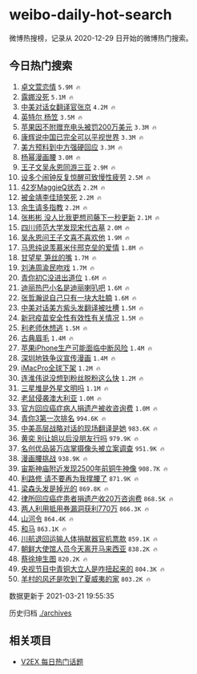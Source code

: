 # weibo-daily-hot-search

微博热搜榜，记录从 2020-12-29 日开始的微博热门搜索。

## 今日热门搜索

<!-- BEGIN -->

1. [卓文萱恋情](https://s.weibo.com/weibo?q=%23%E5%8D%93%E6%96%87%E8%90%B1%E6%81%8B%E6%83%85%23&Refer=top) `5.9M 🔥`
1. [露娜没死](https://s.weibo.com/weibo?q=%23%E9%9C%B2%E5%A8%9C%E6%B2%A1%E6%AD%BB%23&Refer=top) `5.1M 🔥`
1. [中美对话女翻译官张京](https://s.weibo.com/weibo?q=%23%E4%B8%AD%E7%BE%8E%E5%AF%B9%E8%AF%9D%E5%A5%B3%E7%BF%BB%E8%AF%91%E5%AE%98%E5%BC%A0%E4%BA%AC%23&Refer=top) `4.2M 🔥`
1. [英特尔 杨笠](https://s.weibo.com/weibo?q=%E8%8B%B1%E7%89%B9%E5%B0%94%20%E6%9D%A8%E7%AC%A0&Refer=top) `3.5M 🔥`
1. [苹果因不附赠充电头被罚200万美元](https://s.weibo.com/weibo?q=%23%E8%8B%B9%E6%9E%9C%E5%9B%A0%E4%B8%8D%E9%99%84%E8%B5%A0%E5%85%85%E7%94%B5%E5%A4%B4%E8%A2%AB%E7%BD%9A200%E4%B8%87%E7%BE%8E%E5%85%83%23&Refer=top) `3.3M 🔥`
1. [康辉说中国已完全可以平视世界](https://s.weibo.com/weibo?q=%23%E5%BA%B7%E8%BE%89%E8%AF%B4%E4%B8%AD%E5%9B%BD%E5%B7%B2%E5%AE%8C%E5%85%A8%E5%8F%AF%E4%BB%A5%E5%B9%B3%E8%A7%86%E4%B8%96%E7%95%8C%23&Refer=top) `3.3M 🔥`
1. [美方预料到中方强硬回应](https://s.weibo.com/weibo?q=%23%E7%BE%8E%E6%96%B9%E9%A2%84%E6%96%99%E5%88%B0%E4%B8%AD%E6%96%B9%E5%BC%BA%E7%A1%AC%E5%9B%9E%E5%BA%94%23&Refer=top) `3.3M 🔥`
1. [杨幂漫画腰](https://s.weibo.com/weibo?q=%E6%9D%A8%E5%B9%82%E6%BC%AB%E7%94%BB%E8%85%B0&Refer=top) `3.0M 🔥`
1. [王子文吴永恩同游三亚](https://s.weibo.com/weibo?q=%23%E7%8E%8B%E5%AD%90%E6%96%87%E5%90%B4%E6%B0%B8%E6%81%A9%E5%90%8C%E6%B8%B8%E4%B8%89%E4%BA%9A%23&Refer=top) `2.9M 🔥`
1. [设多个闹钟反复惊醒可致慢性疲劳](https://s.weibo.com/weibo?q=%23%E8%AE%BE%E5%A4%9A%E4%B8%AA%E9%97%B9%E9%92%9F%E5%8F%8D%E5%A4%8D%E6%83%8A%E9%86%92%E5%8F%AF%E8%87%B4%E6%85%A2%E6%80%A7%E7%96%B2%E5%8A%B3%23&Refer=top) `2.5M 🔥`
1. [42岁MaggieQ状态](https://s.weibo.com/weibo?q=%2342%E5%B2%81MaggieQ%E7%8A%B6%E6%80%81%23&Refer=top) `2.2M 🔥`
1. [被金靖李佳琦笑死](https://s.weibo.com/weibo?q=%E8%A2%AB%E9%87%91%E9%9D%96%E6%9D%8E%E4%BD%B3%E7%90%A6%E7%AC%91%E6%AD%BB&Refer=top) `2.2M 🔥`
1. [余生请多指教](https://s.weibo.com/weibo?q=%E4%BD%99%E7%94%9F%E8%AF%B7%E5%A4%9A%E6%8C%87%E6%95%99&Refer=top) `2.2M 🔥`
1. [张彬彬 没人比我更想司藤下一秒更新](https://s.weibo.com/weibo?q=%E5%BC%A0%E5%BD%AC%E5%BD%AC%20%E6%B2%A1%E4%BA%BA%E6%AF%94%E6%88%91%E6%9B%B4%E6%83%B3%E5%8F%B8%E8%97%A4%E4%B8%8B%E4%B8%80%E7%A7%92%E6%9B%B4%E6%96%B0&Refer=top) `2.1M 🔥`
1. [四川师范大学发现宋代古墓](https://s.weibo.com/weibo?q=%23%E5%9B%9B%E5%B7%9D%E5%B8%88%E8%8C%83%E5%A4%A7%E5%AD%A6%E5%8F%91%E7%8E%B0%E5%AE%8B%E4%BB%A3%E5%8F%A4%E5%A2%93%23&Refer=top) `2.0M 🔥`
1. [吴永恩问王子文喜不喜欢他](https://s.weibo.com/weibo?q=%E5%90%B4%E6%B0%B8%E6%81%A9%E9%97%AE%E7%8E%8B%E5%AD%90%E6%96%87%E5%96%9C%E4%B8%8D%E5%96%9C%E6%AC%A2%E4%BB%96&Refer=top) `1.9M 🔥`
1. [马思纯说羡慕米佧邢克垒的爱情](https://s.weibo.com/weibo?q=%23%E9%A9%AC%E6%80%9D%E7%BA%AF%E8%AF%B4%E7%BE%A1%E6%85%95%E7%B1%B3%E4%BD%A7%E9%82%A2%E5%85%8B%E5%9E%92%E7%9A%84%E7%88%B1%E6%83%85%23&Refer=top) `1.8M 🔥`
1. [甘望星 笋丝的嘴](https://s.weibo.com/weibo?q=%E7%94%98%E6%9C%9B%E6%98%9F%20%E7%AC%8B%E4%B8%9D%E7%9A%84%E5%98%B4&Refer=top) `1.7M 🔥`
1. [刘涛周渝民吻戏](https://s.weibo.com/weibo?q=%23%E5%88%98%E6%B6%9B%E5%91%A8%E6%B8%9D%E6%B0%91%E5%90%BB%E6%88%8F%23&Refer=top) `1.7M 🔥`
1. [青你初C没进出道位](https://s.weibo.com/weibo?q=%23%E9%9D%92%E4%BD%A0%E5%88%9DC%E6%B2%A1%E8%BF%9B%E5%87%BA%E9%81%93%E4%BD%8D%23&Refer=top) `1.6M 🔥`
1. [迪丽热巴小名是迪丽喇叭吧](https://s.weibo.com/weibo?q=%23%E8%BF%AA%E4%B8%BD%E7%83%AD%E5%B7%B4%E5%B0%8F%E5%90%8D%E6%98%AF%E8%BF%AA%E4%B8%BD%E5%96%87%E5%8F%AD%E5%90%A7%23&Refer=top) `1.6M 🔥`
1. [张哲瀚说自己只有一块大肚腩](https://s.weibo.com/weibo?q=%23%E5%BC%A0%E5%93%B2%E7%80%9A%E8%AF%B4%E8%87%AA%E5%B7%B1%E5%8F%AA%E6%9C%89%E4%B8%80%E5%9D%97%E5%A4%A7%E8%82%9A%E8%85%A9%23&Refer=top) `1.6M 🔥`
1. [中美对话美方紫头发翻译被吐槽](https://s.weibo.com/weibo?q=%23%E4%B8%AD%E7%BE%8E%E5%AF%B9%E8%AF%9D%E7%BE%8E%E6%96%B9%E7%B4%AB%E5%A4%B4%E5%8F%91%E7%BF%BB%E8%AF%91%E8%A2%AB%E5%90%90%E6%A7%BD%23&Refer=top) `1.5M 🔥`
1. [新冠疫苗安全性有效性有关情况](https://s.weibo.com/weibo?q=%23%E6%96%B0%E5%86%A0%E7%96%AB%E8%8B%97%E5%AE%89%E5%85%A8%E6%80%A7%E6%9C%89%E6%95%88%E6%80%A7%E6%9C%89%E5%85%B3%E6%83%85%E5%86%B5%23&Refer=top) `1.5M 🔥`
1. [利老师休想逃](https://s.weibo.com/weibo?q=%23%E5%88%A9%E8%80%81%E5%B8%88%E4%BC%91%E6%83%B3%E9%80%83%23&Refer=top) `1.5M 🔥`
1. [古典眉毛](https://s.weibo.com/weibo?q=%23%E5%8F%A4%E5%85%B8%E7%9C%89%E6%AF%9B%23&Refer=top) `1.4M 🔥`
1. [苹果iPhone生产可能面临中断风险](https://s.weibo.com/weibo?q=%23%E8%8B%B9%E6%9E%9CiPhone%E7%94%9F%E4%BA%A7%E5%8F%AF%E8%83%BD%E9%9D%A2%E4%B8%B4%E4%B8%AD%E6%96%AD%E9%A3%8E%E9%99%A9%23&Refer=top) `1.4M 🔥`
1. [深圳地铁争议宣传漫画](https://s.weibo.com/weibo?q=%E6%B7%B1%E5%9C%B3%E5%9C%B0%E9%93%81%E4%BA%89%E8%AE%AE%E5%AE%A3%E4%BC%A0%E6%BC%AB%E7%94%BB&Refer=top) `1.4M 🔥`
1. [iMacPro全球下架](https://s.weibo.com/weibo?q=iMacPro%E5%85%A8%E7%90%83%E4%B8%8B%E6%9E%B6&Refer=top) `1.2M 🔥`
1. [连淮伟说没想到粉丝脱粉这么快](https://s.weibo.com/weibo?q=%23%E8%BF%9E%E6%B7%AE%E4%BC%9F%E8%AF%B4%E6%B2%A1%E6%83%B3%E5%88%B0%E7%B2%89%E4%B8%9D%E8%84%B1%E7%B2%89%E8%BF%99%E4%B9%88%E5%BF%AB%23&Refer=top) `1.2M 🔥`
1. [三星堆是外星文明吗](https://s.weibo.com/weibo?q=%23%E4%B8%89%E6%98%9F%E5%A0%86%E6%98%AF%E5%A4%96%E6%98%9F%E6%96%87%E6%98%8E%E5%90%97%23&Refer=top) `1.1M 🔥`
1. [老鼠侵袭澳大利亚](https://s.weibo.com/weibo?q=%E8%80%81%E9%BC%A0%E4%BE%B5%E8%A2%AD%E6%BE%B3%E5%A4%A7%E5%88%A9%E4%BA%9A&Refer=top) `1.0M 🔥`
1. [官方回应癌症病人捐遗产被收咨询费](https://s.weibo.com/weibo?q=%23%E5%AE%98%E6%96%B9%E5%9B%9E%E5%BA%94%E7%99%8C%E7%97%87%E7%97%85%E4%BA%BA%E6%8D%90%E9%81%97%E4%BA%A7%E8%A2%AB%E6%94%B6%E5%92%A8%E8%AF%A2%E8%B4%B9%23&Refer=top) `1.0M 🔥`
1. [青你3第一次排名](https://s.weibo.com/weibo?q=%23%E9%9D%92%E4%BD%A03%E7%AC%AC%E4%B8%80%E6%AC%A1%E6%8E%92%E5%90%8D%23&Refer=top) `994.6K 🔥`
1. [中美高层战略对话的现场翻译是她](https://s.weibo.com/weibo?q=%23%E4%B8%AD%E7%BE%8E%E9%AB%98%E5%B1%82%E6%88%98%E7%95%A5%E5%AF%B9%E8%AF%9D%E7%9A%84%E7%8E%B0%E5%9C%BA%E7%BF%BB%E8%AF%91%E6%98%AF%E5%A5%B9%23&Refer=top) `983.6K 🔥`
1. [黄奕 别让姐以后没朋友行吗](https://s.weibo.com/weibo?q=%E9%BB%84%E5%A5%95%20%E5%88%AB%E8%AE%A9%E5%A7%90%E4%BB%A5%E5%90%8E%E6%B2%A1%E6%9C%8B%E5%8F%8B%E8%A1%8C%E5%90%97&Refer=top) `979.9K 🔥`
1. [名创优品装万店掌摄像头被立案调查](https://s.weibo.com/weibo?q=%23%E5%90%8D%E5%88%9B%E4%BC%98%E5%93%81%E8%A3%85%E4%B8%87%E5%BA%97%E6%8E%8C%E6%91%84%E5%83%8F%E5%A4%B4%E8%A2%AB%E7%AB%8B%E6%A1%88%E8%B0%83%E6%9F%A5%23&Refer=top) `951.9K 🔥`
1. [漫画腰挑战](https://s.weibo.com/weibo?q=%23%E6%BC%AB%E7%94%BB%E8%85%B0%E6%8C%91%E6%88%98%23&Refer=top) `938.9K 🔥`
1. [宙斯神庙附近发现2500年前铜牛神像](https://s.weibo.com/weibo?q=%E5%AE%99%E6%96%AF%E7%A5%9E%E5%BA%99%E9%99%84%E8%BF%91%E5%8F%91%E7%8E%B02500%E5%B9%B4%E5%89%8D%E9%93%9C%E7%89%9B%E7%A5%9E%E5%83%8F&Refer=top) `908.7K 🔥`
1. [利路修 请不要再为我撑腰了](https://s.weibo.com/weibo?q=%E5%88%A9%E8%B7%AF%E4%BF%AE%20%E8%AF%B7%E4%B8%8D%E8%A6%81%E5%86%8D%E4%B8%BA%E6%88%91%E6%92%91%E8%85%B0%E4%BA%86&Refer=top) `871.9K 🔥`
1. [梁森头发是掉光的](https://s.weibo.com/weibo?q=%23%E6%A2%81%E6%A3%AE%E5%A4%B4%E5%8F%91%E6%98%AF%E6%8E%89%E5%85%89%E7%9A%84%23&Refer=top) `869.8K 🔥`
1. [律所回应癌症患者捐遗产收20万咨询费](https://s.weibo.com/weibo?q=%23%E5%BE%8B%E6%89%80%E5%9B%9E%E5%BA%94%E7%99%8C%E7%97%87%E6%82%A3%E8%80%85%E6%8D%90%E9%81%97%E4%BA%A7%E6%94%B620%E4%B8%87%E5%92%A8%E8%AF%A2%E8%B4%B9%23&Refer=top) `868.5K 🔥`
1. [两人利用抵用券漏洞获利770万](https://s.weibo.com/weibo?q=%23%E4%B8%A4%E4%BA%BA%E5%88%A9%E7%94%A8%E6%8A%B5%E7%94%A8%E5%88%B8%E6%BC%8F%E6%B4%9E%E8%8E%B7%E5%88%A9770%E4%B8%87%23&Refer=top) `866.3K 🔥`
1. [山河令](https://s.weibo.com/weibo?q=%E5%B1%B1%E6%B2%B3%E4%BB%A4&Refer=top) `864.4K 🔥`
1. [和马](https://s.weibo.com/weibo?q=%E5%92%8C%E9%A9%AC&Refer=top) `863.1K 🔥`
1. [川航退回运输人体捐献器官机票款](https://s.weibo.com/weibo?q=%E5%B7%9D%E8%88%AA%E9%80%80%E5%9B%9E%E8%BF%90%E8%BE%93%E4%BA%BA%E4%BD%93%E6%8D%90%E7%8C%AE%E5%99%A8%E5%AE%98%E6%9C%BA%E7%A5%A8%E6%AC%BE&Refer=top) `859.1K 🔥`
1. [朝鲜大使馆人员今天离开马来西亚](https://s.weibo.com/weibo?q=%E6%9C%9D%E9%B2%9C%E5%A4%A7%E4%BD%BF%E9%A6%86%E4%BA%BA%E5%91%98%E4%BB%8A%E5%A4%A9%E7%A6%BB%E5%BC%80%E9%A9%AC%E6%9D%A5%E8%A5%BF%E4%BA%9A&Refer=top) `838.2K 🔥`
1. [蔡徐坤生图](https://s.weibo.com/weibo?q=%23%E8%94%A1%E5%BE%90%E5%9D%A4%E7%94%9F%E5%9B%BE%23&Refer=top) `820.2K 🔥`
1. [央视节目中青铜大立人是咋扭起来的](https://s.weibo.com/weibo?q=%23%E5%A4%AE%E8%A7%86%E8%8A%82%E7%9B%AE%E4%B8%AD%E9%9D%92%E9%93%9C%E5%A4%A7%E7%AB%8B%E4%BA%BA%E6%98%AF%E5%92%8B%E6%89%AD%E8%B5%B7%E6%9D%A5%E7%9A%84%23&Refer=top) `804.3K 🔥`
1. [羊村的风还是吹到了夏威夷的家](https://s.weibo.com/weibo?q=%23%E7%BE%8A%E6%9D%91%E7%9A%84%E9%A3%8E%E8%BF%98%E6%98%AF%E5%90%B9%E5%88%B0%E4%BA%86%E5%A4%8F%E5%A8%81%E5%A4%B7%E7%9A%84%E5%AE%B6%23&Refer=top) `803.2K 🔥`

数据更新于 2021-03-21 19:55:35

<!-- END -->

历史归档 [./archives](./archives)

## 相关项目

- [V2EX 每日热门话题](https://github.com/boojack/v2ex-daily-hot-topic)
